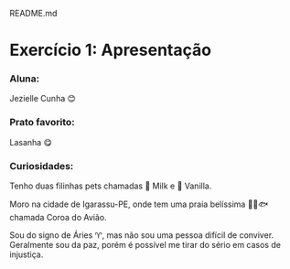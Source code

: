 README.md

# Exercício 1: Apresentação

### Aluna: 

Jezielle Cunha :blush:

### Prato favorito: 

Lasanha :yum:

### Curiosidades: 

Tenho duas filinhas pets chamadas :dog: Milk e :dog: Vanilla.

Moro na cidade de Igarassu-PE, onde tem uma praia belíssima :ocean::tropical_fish::fish: chamada Coroa do Avião.

Sou do signo de Áries :aries:, mas não sou uma pessoa difícil de conviver. Geralmente sou da paz, porém é possível me tirar do sério em casos de injustiça.

